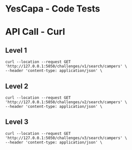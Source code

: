 YesCapa - Code Tests
==========================

# API Call - Curl

##  Level 1
```
curl --location --request GET 'http://127.0.0.1:5050/challenges/v1/search/campers' \
--header 'content-type: application/json' \
```

##  Level 2
```
curl --location --request GET 'http://127.0.0.1:5050/challenges/v2/search/campers' \
--header 'content-type: application/json' \
```

##  Level 3
```
curl --location --request GET 'http://127.0.0.1:5050/challenges/v3/search/campers' \
--header 'content-type: application/json' \
```